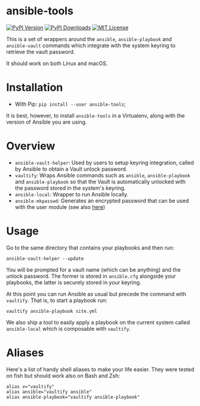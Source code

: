 # ansible-tools

[![PyPI Version](https://img.shields.io/pypi/v/ansible-tools.svg)](https://pypi.python.org/pypi/ansible-tools)
[![PyPI Downloads](https://img.shields.io/pypi/dm/ansible-tools.svg)](https://pypi.python.org/pypi/ansible-tools)
[![MIT License](https://img.shields.io/badge/license-mit-blue.svg)](https://choosealicense.com/licenses/mit/)

This is a set of wrappers around the `ansible`, `ansible-playbook` and `ansible-vault` commands
which integrate with the system keyring to retrieve the vault password.

It should work on both Linux and macOS.

# Installation

* With Pip: `pip install --user ansible-tools`;

It is best, however, to install `ansible-tools` in a Virtualenv, along with the version of Ansible
you are using.

# Overview

- `ansible-vault-helper`: Used by users to setup keyring integration, called by Ansible to obtain a
  Vault unlock password.
- `vaultify`: Wraps Ansible commands such as `ansible`, `ansible-playbook` and `ansible-playbook` so
  that the Vault is automatically unlocked with the password stored in the system's keyring.
- `ansible-local`: Wrapper to run Ansible locally.
- `ansible-mkpasswd`: Generates an encrypted password that can be used with the user module (see also
  [here](https://docs.ansible.com/ansible/latest/reference_appendices/faq.html#how-do-i-generate-encrypted-passwords-for-the-user-module))

# Usage

Go to the same directory that contains your playbooks and then run:

    ansible-vault-helper --update

You will be prompted for a vault name (which can be anything) and the unlock password. The former is
stored in `ansible.cfg` alongside your playbooks, the latter is securely stored in your keyring.

At this point you can run Ansible as usual but precede the command with `vaultify`. That is, to
start a playbook run:

    vaultify ansible-playbook site.yml

We also ship a tool to easily apply a playbook on the current system called `ansible-local` which is
composable with `vaultify`.

# Aliases

Here's a list of handy shell aliases to make your life easier. They were tested on fish but should
work also on Bash and Zsh:

    alias v="vaultify"
    alias ansible="vaultify ansible"
    alias ansible-playbook="vaultify ansible-playbook"
